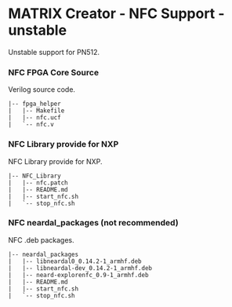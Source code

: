 # MATRIX Creator - NFC Support - unstable
Unstable support for PN512.

### NFC FPGA Core Source
Verilog source code.
```
|-- fpga_helper
|   |-- Makefile
|   |-- nfc.ucf
|   `-- nfc.v
```

### NFC Library provide for NXP
NFC Library provide for NXP.
```
|-- NFC_Library
|   |-- nfc.patch
|   |-- README.md
|   |-- start_nfc.sh
|   `-- stop_nfc.sh
``` 

### NFC neardal_packages (not recommended)
NFC .deb packages.
```
|-- neardal_packages
|   |-- libneardal0_0.14.2-1_armhf.deb
|   |-- libneardal-dev_0.14.2-1_armhf.deb
|   |-- neard-explorenfc_0.9-1_armhf.deb
|   |-- README.md
|   |-- start_nfc.sh
|   `-- stop_nfc.sh
```
